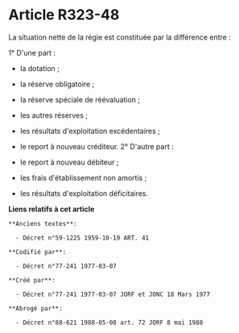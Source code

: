 # Article R323-48

La situation nette de la régie est constituée par la différence entre   : 

1° D'une part :

- la dotation ;

- la réserve obligatoire ;

- la réserve spéciale de réévaluation ;

- les autres réserves ;

- les résultats d'exploitation excédentaires ;

- le report à nouveau créditeur. 2° D'autre part :

- le report à nouveau débiteur ;

- les frais d'établissement non amortis ;

- les résultats d'exploitation déficitaires.

**Liens relatifs à cet article**

	**Anciens textes**:

	  - Décret n°59-1225 1959-10-19 ART. 41

	**Codifié par**:

	  - Décret n°77-241 1977-03-07

	**Créé par**:

	  - Décret n°77-241 1977-03-07 JORF et JONC 18 Mars 1977

	**Abrogé par**:

	  - Décret n°88-621 1988-05-08 art. 72 JORF 8 mai 1988

